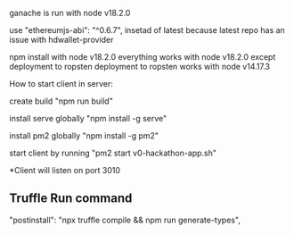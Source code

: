 ganache is run with node v18.2.0

use "ethereumjs-abi": "^0.6.7", insetad of latest because latest repo has an issue with hdwallet-provider

npm install with node v18.2.0
everything works with node v18.2.0 except deployment to ropsten
deployment to ropsten works with node v14.17.3

How to start client in server:

create build "npm run build"

install serve globally "npm install -g serve"

install pm2 globally "npm install -g pm2"

start client by running "pm2 start v0-hackathon-app.sh"

*Client will listen on port 3010

## Truffle Run command
"postinstall": "npx truffle compile && npm run generate-types",

